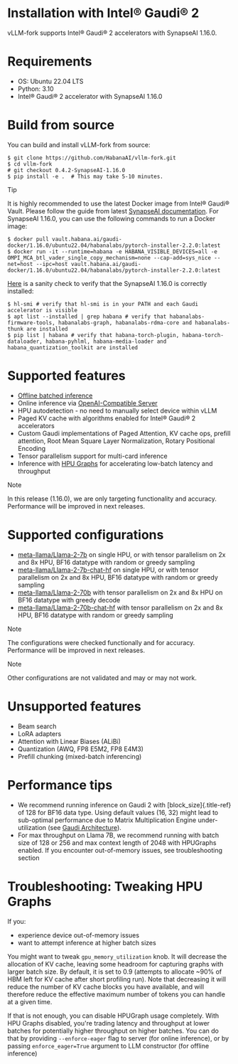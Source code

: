 # Installation with Intel® Gaudi® 2

vLLM-fork supports Intel® Gaudi® 2 accelerators with SynapseAI 1.16.0.

Requirements
============

-   OS: Ubuntu 22.04 LTS
-   Python: 3.10
-   Intel® Gaudi® 2 accelerator with SynapseAI 1.16.0

Build from source
=================

You can build and install vLLM-fork from source:

``` {.console}
$ git clone https://github.com/HabanaAI/vllm-fork.git
$ cd vllm-fork
# git checkout 0.4.2-SynapseAI-1.16.0
$ pip install -e .  # This may take 5-10 minutes.
```

> [!TIP]
> It is highly recommended to use the latest Docker image from Intel®
> Gaudi® Vault. Please follow the guide from latest [SynapseAI documentation](https://docs.habana.ai/en/latest/shared/Pull_Prebuilt_Containers.html).
> For SynapseAI 1.16.0, you can use the following commands to run a Docker image:
>
> ``` {.console}
> $ docker pull vault.habana.ai/gaudi-docker/1.16.0/ubuntu22.04/habanalabs/pytorch-installer-2.2.0:latest
> $ docker run -it --runtime=habana -e HABANA_VISIBLE_DEVICES=all -e OMPI_MCA_btl_vader_single_copy_mechanism=none --cap-add=sys_nice --net=host --ipc=host vault.habana.ai/gaudi-docker/1.16.0/ubuntu22.04/habanalabs/pytorch-installer-2.2.0:latest
> ```
> 
> [Here](https://docs.habana.ai/en/latest/Installation_Guide/SW_Verification.html#platform-upgrade)
> is a sanity check to verify that the SynapseAI 1.16.0 is correctly installed:
>
> ``` {.console}
> $ hl-smi # verify that hl-smi is in your PATH and each Gaudi accelerator is visible
> $ apt list --installed | grep habana # verify that habanalabs-firmware-tools, habanalabs-graph, habanalabs-rdma-core and habanalabs-thunk are installed
> $ pip list | habana # verify that habana-torch-plugin, habana-torch-dataloader, habana-pyhlml, habana-media-loader and habana_quantization_toolkit are installed
>```

Supported features
==================

-   [Offline batched inference](https://docs.vllm.ai/en/latest/getting_started/quickstart.html#offline-batched-inference)
-   Online inference via [OpenAI-Compatible Server](https://docs.vllm.ai/en/latest/getting_started/quickstart.html#openai-compatible-server)
-   HPU autodetection - no need to manually select device within vLLM
-   Paged KV cache with algorithms enabled for Intel® Gaudi® 2
    accelerators
-   Custom Gaudi implementations of Paged Attention, KV cache ops,
    prefill attention, Root Mean Square Layer Normalization, Rotary
    Positional Encoding
-   Tensor parallelism support for multi-card inference
-   Inference with [HPU
    Graphs](https://docs.habana.ai/en/latest/PyTorch/Inference_on_PyTorch/Inference_Using_HPU_Graphs.html)
    for accelerating low-batch latency and throughput

> [!NOTE]
> In this release (1.16.0), we are only targeting functionality and
> accuracy. Performance will be improved in next releases.

Supported configurations
========================

-   [meta-llama/Llama-2-7b](https://huggingface.co/meta-llama/Llama-2-7b)
    on single HPU, or with tensor parallelism on 2x and 8x HPU, BF16
    datatype with random or greedy sampling
-   [meta-llama/Llama-2-7b-chat-hf](https://huggingface.co/meta-llama/Llama-2-7b-chat-hf)
    on single HPU, or with tensor parallelism on 2x and 8x HPU, BF16
    datatype with random or greedy sampling
-   [meta-llama/Llama-2-70b](https://huggingface.co/meta-llama/Llama-2-70b)
    with tensor parallelism on 2x and 8x HPU on BF16 datatype with
    greedy decode
-   [meta-llama/Llama-2-70b-chat-hf](https://huggingface.co/meta-llama/Llama-2-70b-chat-hf)
    with tensor parallelism on 2x and 8x HPU, BF16 datatype with random
    or greedy sampling

> [!NOTE]
> The configurations were checked functionally and for accuracy.
> Performance will be improved in next releases.

> [!NOTE]
> Other configurations are not validated and may or may not work.


Unsupported features
====================

-   Beam search
-   LoRA adapters
-   Attention with Linear Biases (ALiBi)
-   Quantization (AWQ, FP8 E5M2, FP8 E4M3)
-   Prefill chunking (mixed-batch inferencing)

Performance tips
================

-   We recommend running inference on Gaudi 2 with
    [block\_size]{.title-ref} of 128 for BF16 data type. Using default
    values (16, 32) might lead to sub-optimal performance due to Matrix
    Multiplication Engine under-utilization (see [Gaudi
    Architecture](https://docs.habana.ai/en/latest/Gaudi_Overview/Gaudi_Architecture.html)).
-   For max throughput on Llama 7B, we recommend running with batch size
    of 128 or 256 and max context length of 2048 with HPUGraphs enabled.
    If you encounter out-of-memory issues, see troubleshooting section

Troubleshooting: Tweaking HPU Graphs
====================================

If you:

-   experience device out-of-memory issues
-   want to attempt inference at higher batch sizes

You might want to tweak `gpu_memory_utilization` knob. It
will decrease the allocation of KV cache, leaving some headroom for
capturing graphs with larger batch size. By default, it is set to 0.9
(attempts to allocate \~90% of HBM left for KV cache after short
profiling run). Note that decreasing it will reduce the number of KV
cache blocks you have available, and will therefore reduce the effective
maximum number of tokens you can handle at a given time.

If that is not enough, you can disable HPUGraph usage completely. With
HPU Graphs disabled, you\'re trading latency and throughput at lower
batches for potentially higher throughput on higher batches. You can do
that by providing `--enforce-eager` flag to server (for
online inference), or by passing `enforce_eager=True`
argument to LLM constructor (for offline inference)
